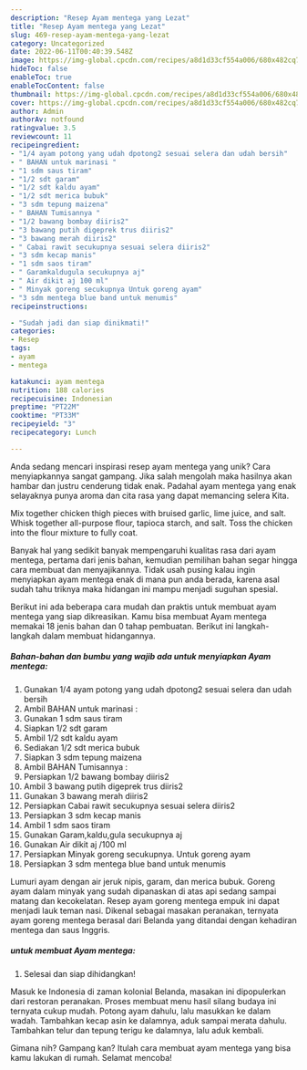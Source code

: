 ```yaml
---
description: "Resep Ayam mentega yang Lezat"
title: "Resep Ayam mentega yang Lezat"
slug: 469-resep-ayam-mentega-yang-lezat
category: Uncategorized
date: 2022-06-11T00:40:39.548Z
image: https://img-global.cpcdn.com/recipes/a8d1d33cf554a006/680x482cq70/ayam-mentega-foto-resep-utama.jpg
hideToc: false
enableToc: true
enableTocContent: false
thumbnail: https://img-global.cpcdn.com/recipes/a8d1d33cf554a006/680x482cq70/ayam-mentega-foto-resep-utama.jpg
cover: https://img-global.cpcdn.com/recipes/a8d1d33cf554a006/680x482cq70/ayam-mentega-foto-resep-utama.jpg
author: Admin
authorAv: notfound
ratingvalue: 3.5
reviewcount: 11
recipeingredient:
- "1/4 ayam potong yang udah dpotong2 sesuai selera dan udah bersih"
- " BAHAN untuk marinasi "
- "1 sdm saus tiram"
- "1/2 sdt garam"
- "1/2 sdt kaldu ayam"
- "1/2 sdt merica bubuk"
- "3 sdm tepung maizena"
- " BAHAN Tumisannya "
- "1/2 bawang bombay diiris2"
- "3 bawang putih digeprek trus diiris2"
- "3 bawang merah diiris2"
- " Cabai rawit secukupnya sesuai selera diiris2"
- "3 sdm kecap manis"
- "1 sdm saos tiram"
- " Garamkaldugula secukupnya aj"
- " Air dikit aj 100 ml"
- " Minyak goreng secukupnya Untuk goreng ayam"
- "3 sdm mentega blue band untuk menumis"
recipeinstructions:

- "Sudah jadi dan siap dinikmati!"
categories:
- Resep
tags:
- ayam
- mentega

katakunci: ayam mentega 
nutrition: 188 calories
recipecuisine: Indonesian
preptime: "PT22M"
cooktime: "PT33M"
recipeyield: "3"
recipecategory: Lunch

---
```





Anda sedang mencari inspirasi resep ayam mentega yang unik? Cara menyiapkannya sangat gampang. Jika salah mengolah maka hasilnya akan hambar dan justru cenderung tidak enak. Padahal ayam mentega yang enak selayaknya punya aroma dan cita rasa yang dapat memancing selera Kita.





Mix together chicken thigh pieces with bruised garlic, lime juice, and salt. Whisk together all-purpose flour, tapioca starch, and salt. Toss the chicken into the flour mixture to fully coat.

Banyak hal yang sedikit banyak mempengaruhi kualitas rasa dari ayam mentega, pertama dari jenis bahan, kemudian pemilihan bahan segar hingga cara membuat dan menyajikannya. Tidak usah pusing kalau ingin menyiapkan ayam mentega enak di mana pun anda berada, karena asal sudah tahu triknya maka hidangan ini mampu menjadi suguhan spesial.






Berikut ini ada beberapa cara mudah dan praktis untuk membuat ayam mentega yang siap dikreasikan. Kamu bisa membuat Ayam mentega memakai 18 jenis bahan dan 0 tahap pembuatan. Berikut ini langkah-langkah dalam membuat hidangannya.

<!--inarticleads1-->

##### Bahan-bahan dan bumbu yang wajib ada untuk menyiapkan Ayam mentega:

1. Gunakan 1/4 ayam potong yang udah dpotong2 sesuai selera dan udah bersih
1. Ambil  BAHAN untuk marinasi :
1. Gunakan 1 sdm saus tiram
1. Siapkan 1/2 sdt garam
1. Ambil 1/2 sdt kaldu ayam
1. Sediakan 1/2 sdt merica bubuk
1. Siapkan 3 sdm tepung maizena
1. Ambil  BAHAN Tumisannya :
1. Persiapkan 1/2 bawang bombay diiris2
1. Ambil 3 bawang putih digeprek trus diiris2
1. Gunakan 3 bawang merah diiris2
1. Persiapkan  Cabai rawit secukupnya sesuai selera diiris2
1. Persiapkan 3 sdm kecap manis
1. Ambil 1 sdm saos tiram
1. Gunakan  Garam,kaldu,gula secukupnya aj
1. Gunakan  Air dikit aj /100 ml
1. Persiapkan  Minyak goreng secukupnya. Untuk goreng ayam
1. Persiapkan 3 sdm mentega blue band untuk menumis


Lumuri ayam dengan air jeruk nipis, garam, dan merica bubuk. Goreng ayam dalam minyak yang sudah dipanaskan di atas api sedang sampai matang dan kecokelatan. Resep ayam goreng mentega empuk ini dapat menjadi lauk teman nasi. Dikenal sebagai masakan peranakan, ternyata ayam goreng mentega berasal dari Belanda yang ditandai dengan kehadiran mentega dan saus Inggris. 

<!--inarticleads2-->

#####  untuk membuat Ayam mentega:


1. Selesai dan siap dihidangkan!

Masuk ke Indonesia di zaman kolonial Belanda, masakan ini dipopulerkan dari restoran peranakan. Proses membuat menu hasil silang budaya ini ternyata cukup mudah. Potong ayam dahulu, lalu masukkan ke dalam wadah. Tambahkan kecap asin ke dalamnya, aduk sampai merata dahulu. Tambahkan telur dan tepung terigu ke dalamnya, lalu aduk kembali. 

Gimana nih? Gampang kan? Itulah cara membuat ayam mentega yang bisa kamu lakukan di rumah. Selamat mencoba!
